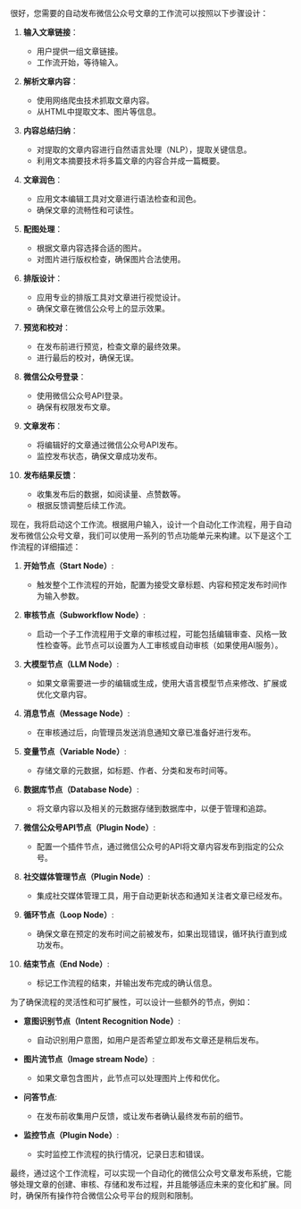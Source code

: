 很好，您需要的自动发布微信公众号文章的工作流可以按照以下步骤设计：

1. **输入文章链接**：
   - 用户提供一组文章链接。
   - 工作流开始，等待输入。

2. **解析文章内容**：
   - 使用网络爬虫技术抓取文章内容。
   - 从HTML中提取文本、图片等信息。

3. **内容总结归纳**：
   - 对提取的文章内容进行自然语言处理（NLP），提取关键信息。
   - 利用文本摘要技术将多篇文章的内容合并成一篇概要。

4. **文章润色**：
   - 应用文本编辑工具对文章进行语法检查和润色。
   - 确保文章的流畅性和可读性。

5. **配图处理**：
   - 根据文章内容选择合适的图片。
   - 对图片进行版权检查，确保图片合法使用。

6. **排版设计**：
   - 应用专业的排版工具对文章进行视觉设计。
   - 确保文章在微信公众号上的显示效果。

7. **预览和校对**：
   - 在发布前进行预览，检查文章的最终效果。
   - 进行最后的校对，确保无误。

8. **微信公众号登录**：
   - 使用微信公众号API登录。
   - 确保有权限发布文章。

9. **文章发布**：
   - 将编辑好的文章通过微信公众号API发布。
   - 监控发布状态，确保文章成功发布。

10. **发布结果反馈**：
    - 收集发布后的数据，如阅读量、点赞数等。
    - 根据反馈调整后续工作流。

现在，我将启动这个工作流。根据用户输入，设计一个自动化工作流程，用于自动发布微信公众号文章，我们可以使用一系列的节点功能单元来构建。以下是这个工作流程的详细描述：

1. **开始节点（Start Node）**:
   - 触发整个工作流程的开始，配置为接受文章标题、内容和预定发布时间作为输入参数。

2. **审核节点（Subworkflow Node）**:
   - 启动一个子工作流程用于文章的审核过程，可能包括编辑审查、风格一致性检查等。此节点可以设置为人工审核或自动审核（如果使用AI服务）。

3. **大模型节点（LLM Node）**:
   - 如果文章需要进一步的编辑或生成，使用大语言模型节点来修改、扩展或优化文章内容。

4. **消息节点（Message Node）**:
   - 在审核通过后，向管理员发送消息通知文章已准备好进行发布。

5. **变量节点（Variable Node）**:
   - 存储文章的元数据，如标题、作者、分类和发布时间等。

6. **数据库节点（Database Node）**:
   - 将文章内容以及相关的元数据存储到数据库中，以便于管理和追踪。

7. **微信公众号API节点（Plugin Node）**:
   - 配置一个插件节点，通过微信公众号的API将文章内容发布到指定的公众号。

8. **社交媒体管理节点（Plugin Node）**:
   - 集成社交媒体管理工具，用于自动更新状态和通知关注者文章已经发布。

9. **循环节点（Loop Node）**:
   - 确保文章在预定的发布时间之前被发布，如果出现错误，循环执行直到成功发布。

10. **结束节点（End Node）**:
    - 标记工作流程的结束，并输出发布完成的确认信息。

为了确保流程的灵活性和可扩展性，可以设计一些额外的节点，例如：

- **意图识别节点（Intent Recognition Node）**:
    - 自动识别用户意图，如用户是否希望立即发布文章还是稍后发布。

- **图片流节点（Image stream Node）**:
    - 如果文章包含图片，此节点可以处理图片上传和优化。

- **问答节点**:
    - 在发布前收集用户反馈，或让发布者确认最终发布前的细节。

- **监控节点（Plugin Node）**:
    - 实时监控工作流程的执行情况，记录日志和错误。

最终，通过这个工作流程，可以实现一个自动化的微信公众号文章发布系统，它能够处理文章的创建、审核、存储和发布过程，并且能够适应未来的变化和扩展。同时，确保所有操作符合微信公众号平台的规则和限制。